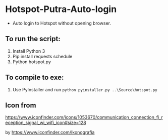 # Hotspot-Putra-Auto-login
* Auto login to Hotspot without opening browser.


## To run the script:
1. Install Python 3
2. Pip install requests schedule
3. Python hotspot.py


## To compile to exe:
1. Use PyInstaller and run `python pyinstaller.py ..\Source\hotspot.py`


## Icon from
https://www.iconfinder.com/icons/1053670/communication_connection_fi_reception_signal_wi_wifi_icon#size=128

by https://www.iconfinder.com/Ikonografia
